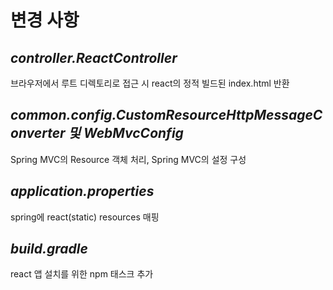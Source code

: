 # 변경 사항

## *controller.ReactController*
브라우저에서 루트 디렉토리로 접근 시 react의 정적 빌드된 index.html 반환

## *common.config.CustomResourceHttpMessageConverter 및 WebMvcConfig*
Spring MVC의 Resource 객체 처리, Spring MVC의 설정 구성 

## *application.properties*
spring에 react(static) resources 매핑

## *build.gradle*
react 앱 설치를 위한 npm 태스크 추가

